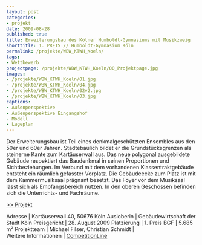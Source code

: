 ```yaml
---
layout: post
categories:
- projekt
date: 2009-08-28
published: true
title: Erweiterungsbau des Kölner Humboldt-Gymnasiums mit Musikzweig
shorttitle: 1. PREIS // Humboldt-Gymnasium Köln
permalink: /projekte/WBW_KTWH_Koeln/
tags: 
- Wettbewerb
projectpage: /projekte/WBW_KTWH_Koeln/00_Projektpage.jpg
images:
- /projekte/WBW_KTWH_Koeln/01.jpg
- /projekte/WBW_KTWH_Koeln/04.jpg
- /projekte/WBW_KTWH_Koeln/02v2.jpg
- /projekte/WBW_KTWH_Koeln/03.jpg
captions:
- Außenperspektive
- Außenperspektive Eingangshof
- Modell
- Lageplan
---
```

Der Erweiterungsbau ist Teil eines denkmalgeschützten Ensembles aus den 50er und 60er Jahren. Städtebaulich bildet er die Grundstücksgrenzen als steinerne Kante zum Kartäuserwall aus. Das neue polygonal ausgebildete Gebäude respektiert das Baudenkmal in seinen Proportionen und Sichtbeziehungen. Im Verbund mit dem vorhandenen Klassentraktgebäude entsteht ein räumlich gefasster Vorplatz. Die Gebäudeecke zum Platz ist mit dem Kammermusiksaal prägnant besetzt. Das Foyer vor dem Musiksaal lässt sich als Empfangsbereich nutzen. In den oberen Geschossen befinden sich die Unterrichts- und Fachräume.

[\>> Projekt](../projekte/KTWH_Koeln/)


Adresse							|	Kartäuserwall 40, 50676 Köln
Ausloberin						|	Gebäudewirtschaft der Stadt Köln
Preisgericht					|	28. August 2009
Platzierung						|	1. Preis
BGF								|	5.685 m²
Projektteam						|	Michael Filser, Christian Schmidt
                            |    
Weitere Informationen       |   [CompetitionLine](https://www.competitionline.com/de/ergebnisse/16937)
